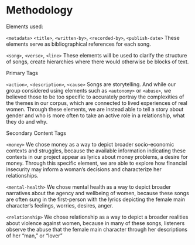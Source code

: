 # Methodology



Elements used:

`<metadata>`
`<title>`, `<written-by>`, `<recorded-by>`, `<publish-date>`
These elements serve as bibliographical references for each song. 

`<song>`, `<verse>`, `<line>` 
These elements will be used to clarify the structure of songs, create hierarchies where there would otherwise be blocks of text. 

Primary Tags

`<action>`, `<description>`, `<cause>`
Songs are storytelling. And while our group considered using elements such as `<autonomy>` or `<abuse>`, we believed those to be too specific to accurately portray the complexities of the themes in our corpus, which are connected to lived experiences of real women. Through these elements, we are instead able to tell a story about gender and who is more often to take an active role in a relationship, what they do and why.

Secondary Content Tags

`<money>`
We chose money as a way to depict broader socio-economic contexts and struggles, because the available information indicating these contexts in our project appear as lyrics about money problems, a desire for money. Through this specific element, we are able to explore how financial insecurity may inform a woman’s decisions and characterize her relationships.

`<mental-health>`
We chose mental health as a way to depict broader narratives about the agency and wellbeing of women, because these songs are often sung in the first-person with the lyrics depicting the female main character’s feelings, worries, desires, anger. 

`<relationship>`
We chose relationship as a way to depict a broader realities about violence against women, because in many of these songs, listeners observe the abuse that the female main character through her descriptions of her “man,” or “lover”

